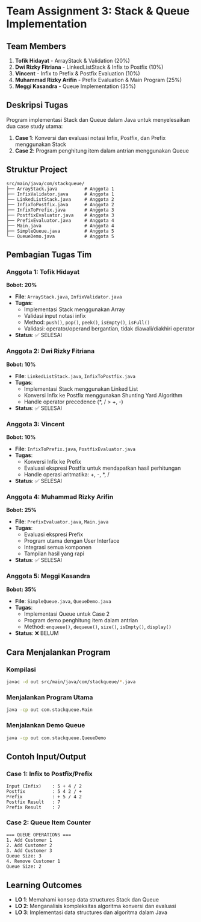 # Team Assignment 3: Stack & Queue Implementation

## Team Members
1. **Tofik Hidayat** - ArrayStack & Validation (20%)
2. **Dwi Rizky Fitriana** - LinkedListStack & Infix to Postfix (10%)
3. **Vincent** - Infix to Prefix & Postfix Evaluation (10%)
4. **Muhammad Rizky Arifin** - Prefix Evaluation & Main Program (25%)
5. **Meggi Kasandra** - Queue Implementation (35%)

## Deskripsi Tugas
Program implementasi Stack dan Queue dalam Java untuk menyelesaikan dua case study utama:
1. **Case 1**: Konversi dan evaluasi notasi Infix, Postfix, dan Prefix menggunakan Stack
2. **Case 2**: Program penghitung item dalam antrian menggunakan Queue

## Struktur Project
```
src/main/java/com/stackqueue/
├── ArrayStack.java          # Anggota 1
├── InfixValidator.java      # Anggota 1
├── LinkedListStack.java     # Anggota 2
├── InfixToPostfix.java      # Anggota 2
├── InfixToPrefix.java       # Anggota 3
├── PostfixEvaluator.java    # Anggota 3
├── PrefixEvaluator.java     # Anggota 4
├── Main.java                # Anggota 4
├── SimpleQueue.java         # Anggota 5
└── QueueDemo.java           # Anggota 5
```

## Pembagian Tugas Tim

### **Anggota 1: Tofik Hidayat**
**Bobot: 20%**
- **File**: `ArrayStack.java`, `InfixValidator.java`
- **Tugas**:
  - Implementasi Stack menggunakan Array
  - Validasi input notasi infix
  - Method: `push()`, `pop()`, `peek()`, `isEmpty()`, `isFull()`
  - Validasi: operator/operand bergantian, tidak diawali/diakhiri operator
- **Status**: ✅ SELESAI

### **Anggota 2: Dwi Rizky Fitriana**
**Bobot: 10%**
- **File**: `LinkedListStack.java`, `InfixToPostfix.java`
- **Tugas**:
  - Implementasi Stack menggunakan Linked List
  - Konversi Infix ke Postfix menggunakan Shunting Yard Algorithm
  - Handle operator precedence (*, / > +, -)
- **Status**: ✅ SELESAI

### **Anggota 3: Vincent**
**Bobot: 10%**
- **File**: `InfixToPrefix.java`, `PostfixEvaluator.java`
- **Tugas**:
  - Konversi Infix ke Prefix
  - Evaluasi ekspresi Postfix untuk mendapatkan hasil perhitungan
  - Handle operasi aritmatika: +, -, *, /
- **Status**: ✅ SELESAI

### **Anggota 4: Muhammad Rizky Arifin**
**Bobot: 25%**
- **File**: `PrefixEvaluator.java`, `Main.java`
- **Tugas**:
  - Evaluasi ekspresi Prefix
  - Program utama dengan User Interface
  - Integrasi semua komponen
  - Tampilan hasil yang rapi
- **Status**: ✅ SELESAI

### **Anggota 5: Meggi Kasandra**
**Bobot: 35%**
- **File**: `SimpleQueue.java`, `QueueDemo.java`
- **Tugas**:
  - Implementasi Queue untuk Case 2
  - Program demo penghitung item dalam antrian
  - Method: `enqueue()`, `dequeue()`, `size()`, `isEmpty()`, `display()`
- **Status**: ❌ BELUM

## Cara Menjalankan Program

### Kompilasi
```bash
javac -d out src/main/java/com/stackqueue/*.java
```

### Menjalankan Program Utama
```bash
java -cp out com.stackqueue.Main
```

### Menjalankan Demo Queue
```bash
java -cp out com.stackqueue.QueueDemo
```

## Contoh Input/Output

### Case 1: Infix to Postfix/Prefix
```
Input (Infix)    : 5 + 4 / 2
Postfix          : 5 4 2 / +
Prefix           : + 5 / 4 2
Postfix Result   : 7
Prefix Result    : 7
```

### Case 2: Queue Item Counter
```
=== QUEUE OPERATIONS ===
1. Add Customer 1
2. Add Customer 2
3. Add Customer 3
Queue Size: 3
4. Remove Customer 1
Queue Size: 2
```

## Learning Outcomes

- **LO 1**: Memahami konsep data structures Stack dan Queue
- **LO 2**: Menganalisis kompleksitas algoritma konversi dan evaluasi
- **LO 3**: Implementasi data structures dan algoritma dalam Java